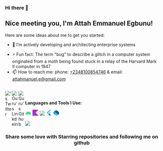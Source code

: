 ### Hi there 👋

## Nice meeting you, I'm Attah Emmanuel Egbunu!
<!--
**attahemma/attahemma** is a ✨ _special_ ✨ repository because its `README.md` (this file) appears on your GitHub profile.
-->
Here are some ideas about me to get you started:

- 🔭 I’m actively developing and architecting enterprise systems
<!--- 😄 Pronouns: ...-->
- ⚡ Fun fact: The term "bug" to describe a glitch in a computer system originated from a moth being found stuck in a relay of the Harvard Mark II computer in 1947
- 📫 How to reach me: phone: <a href="tel:">+2348100854746</a>  & email: <a href="mailto:">attahmanuel.e@gmail.com</a> 
<br/>
<a href="https://twitter.com/geekycoder_ng">
  <img align="left" alt="
  's Twitter" width="22px" src="https://cdn.jsdelivr.net/npm/simple-icons@v3/icons/twitter.svg" />
</a>
<a href="https://www.linkedin.com/in/emmanuel-attah-b7527a165/">
  <img align="left" alt="Guru's Linkdein" width="22px" src="https://cdn.jsdelivr.net/npm/simple-icons@v3/icons/linkedin.svg" />
</a>
<a href="https://github.com/attahemma">
  <img align="left" alt="Guru's Github" width="22px" src="https://cdn.jsdelivr.net/npm/simple-icons@v3/icons/github.svg" />
</a>
<br>


**Languages and Tools I Use:**  

<code><img height="20" src="https://raw.githubusercontent.com/github/explore/80688e429a7d4ef2fca1e82350fe8e3517d3494d/topics/android/android.png"></code>
<code><img height="20" src="https://raw.githubusercontent.com/github/explore/80688e429a7d4ef2fca1e82350fe8e3517d3494d/topics/kotlin/kotlin.png"></code>
<code><img height="20" src="https://img.icons8.com/?size=100&id=13679&format=png&color=000000"></code>
<code><img height="20" src="https://raw.githubusercontent.com/github/explore/80688e429a7d4ef2fca1e82350fe8e3517d3494d/topics/flutter/flutter.png"></code>
<code><img height="20" src="https://raw.githubusercontent.com/github/explore/80688e429a7d4ef2fca1e82350fe8e3517d3494d/topics/dart/dart.png"></code>

<div>
  <img src="https://github-readme-stats.vercel.app/api/top-langs/?username=attahemma&layout=compact" />
</div>

<div align="center">

### Share some love with Starring repositories and following me on github 

</div>
